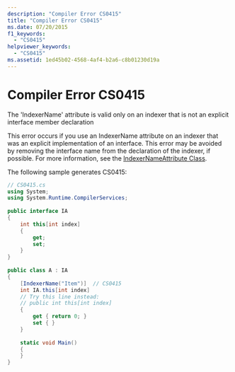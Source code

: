 ```yaml
---
description: "Compiler Error CS0415"
title: "Compiler Error CS0415"
ms.date: 07/20/2015
f1_keywords: 
  - "CS0415"
helpviewer_keywords: 
  - "CS0415"
ms.assetid: 1ed45b02-4568-4af4-b2a6-c8b01230d19a
---
```

# Compiler Error CS0415

The 'IndexerName' attribute is valid only on an indexer that is not an explicit interface member declaration  
  
 This error occurs if you use an IndexerName attribute on an indexer that was an explicit implementation of an interface. This error may be avoided by removing the interface name from the declaration of the indexer, if possible. For more information, see the [IndexerNameAttribute Class](xref:System.Runtime.CompilerServices.IndexerNameAttribute).  
  
 The following sample generates CS0415:  
  
```csharp
// CS0415.cs  
using System;  
using System.Runtime.CompilerServices;  
  
public interface IA  
{  
    int this[int index]  
    {  
        get;  
        set;  
    }  
}  
  
public class A : IA  
{  
    [IndexerName("Item")]  // CS0415  
    int IA.this[int index]  
    // Try this line instead:  
    // public int this[int index]  
    {  
        get { return 0; }  
        set { }  
    }  
  
    static void Main()  
    {  
    }  
}  
```
